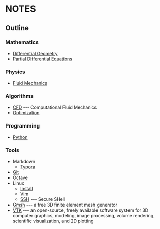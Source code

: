 # NOTES

## Outline

### Mathematics
- [Differential Geometry](./MATHEMATICS/DIFFERENTIAL_GEOMETRY.lyx)
- [Partial Differential Equations](./MATHEMATICS/PDE.lyx)

### Physics
- [Fluid Mechanics](./PHYSICS/FLUID_MECHANICS.lyx)

### Algorithms
- [CFD](./ALGORITHMS/CFD.lyx) --- Computational Fluid Mechanics
- [Optimization](./ALGORITHMS/OPTIMIZATION.lyx) 

### Programming
- [Python](./PROGRAMMING/PYTHON.md)

### Tools
- Markdown
  - [Typora](./TOOLS/MARKDOWN/TYPORA.md) 
- [Git](./TOOLS/GIT.md) 
- [Octave](./TOOLS/OCTAVE.md)
- Linux
  - [Install](./TOOLS/LINUX/INSTALL.md) 
  - [Vim](./TOOLS/LINUX/VIM.md)
  - [SSH](./TOOLS/LINUX/SSH.md) --- Secure SHell
- [Gmsh](./TOOLS/GMSH.md) --- a free 3D finite element mesh generator
- [VTK](./TOOLS/VTK.md) ---  an open-source, freely available software system for 3D computer graphics, modeling, image processing, volume rendering, scientific visualization, and 2D plotting

